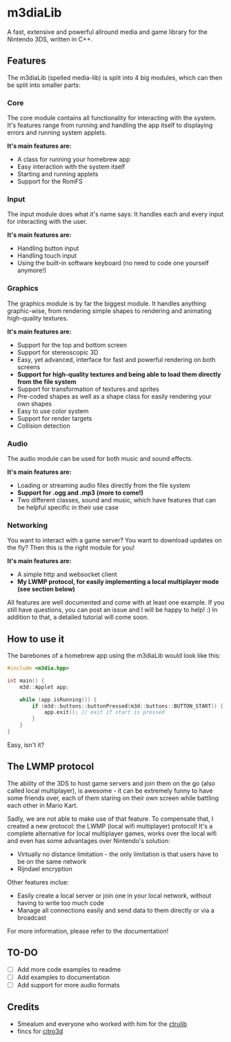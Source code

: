 # m3diaLib
A fast, extensive and powerful allround media and game library for the Nintendo 3DS, written in C++.

## Features
The m3diaLib (spelled media-lib) is split into 4 big modules, which can then be split into smaller parts:

### Core
The core module contains all functionality for interacting with the system. It's features range from running and handling the app itself to displaying errors and running system applets.

**It's main features are:**
 * A class for running your homebrew app
 * Easy interaction with the system itself
 * Starting and running applets
 * Support for the RomFS

### Input
The input module does what it's name says: It handles each and every input for interacting with the user.

**It's main features are:**
 * Handling button input
 * Handling touch input
 * Using the built-in software keyboard (no need to code one yourself anymore!)

### Graphics
The graphics module is by far the biggest module. It handles anything graphic-wise, from rendering simple shapes to rendering and animating high-quality textures.

**It's main features are:**
 * Support for the top and bottom screen
 * Support for stereoscopic 3D
 * Easy, yet advanced, interface for fast and powerful rendering on both screens
 * **Support for high-quality textures and being able to load them directly from the file system**
 * Support for transformation of textures and sprites
 * Pre-coded shapes as well as a shape class for easily rendering your own shapes
 * Easy to use color system
 * Support for render targets
 * Collision detection

### Audio
The audio module can be used for both music and sound effects.

**It's main features are:**
 * Loading or streaming audio files directly from the file system
 * **Support for .ogg and .mp3 (more to come!)**
 * Two different classes, sound and music, which have features that can be helpful specific in their use case

### Networking
You want to interact with a game server? You want to download updates on the fly? Then this is the right module for you!

**It's main features are:**
 * A simple http and websocket client
 * **My LWMP protocol, for easily implementing a local multiplayer mode (see section below)**

All features are well documented and come with at least one example. If you still have questions, you can post an issue and I will be happy to help! :) In addition to that, a detailed tutorial will come soon.

## How to use it
The barebones of a homebrew app using the m3diaLib would look like this:

```cpp
#include <m3dia.hpp>

int main() {
    m3d::Applet app;

    while (app.isRunning()) {
        if (m3d::buttons::buttonPressed(m3d::buttons::BUTTON_START)) {
            app.exit(); // exit if start is pressed
        }
    }
}
```
Easy, isn't it?

## The LWMP protocol
The ability of the 3DS to host game servers and join them on the go (also called local multiplayer), is awesome - it can be extremely funny to have some friends over, each of them staring on their own screen while battling each other in Mario Kart.

Sadly, we are not able to make use of that feature. To compensate that, I created a new protocol: the LWMP (local wifi multiplayer) protocol! It's a complete alternative for local multiplayer games, works over the local wifi and even has some advantages over Nintendo's solution:
 * Virtually no distance limitation - the only limitation is that users have to be on the same network
 * Rijndael encryption

Other features inclue:
 * Easily create a local server or join one in your local network, without having to write too much code
 * Manage all connections easily and send data to them directly or via a broadcast

For more information, please refer to the documentation!

## TO-DO
 * [ ] Add more code examples to readme
 * [ ] Add examples to documentation
 * [ ] Add support for more audio formats

## Credits
 * Smealum and everyone who worked with him for the [ctrulib](https://github.com/smealum/ctrulib/)
 * fincs for [citro3d](https://github.com/fincs/citro3d)
